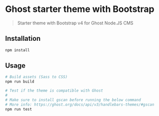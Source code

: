 # Ghost starter theme with Bootstrap

> Starter theme with Bootstrap v4 for Ghost Node.JS CMS

## Installation

```bash
npm install
```

## Usage

```bash
# Build assets (Sass to CSS)
npm run build

# Test if the theme is compatible with Ghost
#
# Make sure to install gscan before running the below command
# More info: https://ghost.org/docs/api/v3/handlebars-themes/#gscan
npm run test
```
